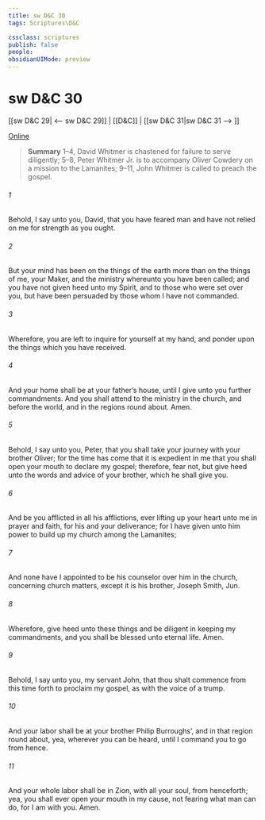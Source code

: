 ```yaml
---
title: sw D&C 30
tags: Scriptures\D&C

cssclass: scriptures
publish: false
people:
obsidianUIMode: preview
---
```


# sw D&C 30
[[sw D&C 29| <-- sw D&C 29]] | [[D&C]] | [[sw D&C 31|sw D&C 31 --> ]]

[Online](https://churchofjesuschrist.org/study/scriptures/dc-testament/dc/30?lang=eng)

> __Summary__
1–4, David Whitmer is chastened for failure to serve diligently; 5–8, Peter Whitmer Jr. is to accompany Oliver Cowdery on a mission to the Lamanites; 9–11, John Whitmer is called to preach the gospel.

###### 1 
Behold, I say unto you, David, that you have feared man and have not relied on me for strength as you ought.

###### 2 
But your mind has been on the things of the earth more than on the things of me, your Maker, and the ministry whereunto you have been called; and you have not given heed unto my Spirit, and to those who were set over you, but have been persuaded by those whom I have not commanded.

###### 3 
Wherefore, you are left to inquire for yourself at my hand, and ponder upon the things which you have received.

###### 4 
And your home shall be at your father’s house, until I give unto you further commandments. And you shall attend to the ministry in the church, and before the world, and in the regions round about. Amen.

###### 5 
Behold, I say unto you, Peter, that you shall take your journey with your brother Oliver; for the time has come that it is expedient in me that you shall open your mouth to declare my gospel; therefore, fear not, but give heed unto the words and advice of your brother, which he shall give you.

###### 6 
And be you afflicted in all his afflictions, ever lifting up your heart unto me in prayer and faith, for his and your deliverance; for I have given unto him power to build up my church among the Lamanites;

###### 7 
And none have I appointed to be his counselor over him in the church, concerning church matters, except it is his brother, Joseph Smith, Jun.

###### 8 
Wherefore, give heed unto these things and be diligent in keeping my commandments, and you shall be blessed unto eternal life. Amen.

###### 9 
Behold, I say unto you, my servant John, that thou shalt commence from this time forth to proclaim my gospel, as with the voice of a trump.

###### 10 
And your labor shall be at your brother Philip Burroughs’, and in that region round about, yea, wherever you can be heard, until I command you to go from hence.

###### 11 
And your whole labor shall be in Zion, with all your soul, from henceforth; yea, you shall ever open your mouth in my cause, not fearing what man can do, for I am with you. Amen.

